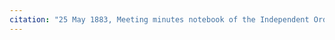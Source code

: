 ```yaml
---
citation: "25 May 1883, Meeting minutes notebook of the Independent Order of Good Templars, High Bridge Lodge No. 296, Tompkins County History Center, Ithaca NY."
---
```



